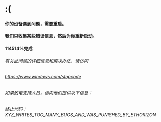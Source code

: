 # :(

#### 你的设备遇到问题，需要重启。
#### 我们只收集某些错误信息，然后为你重新启动。

#### 114514%完成

###### 有关此问题的详细信息和解决办法，请访问
###### https://www.windows.com/stopcode

###### 如果致电支持人员，请向他们提供以下信息：
###### 终止代码：XYZ_WRITES_TOO_MANY_BUGS_AND_WAS_PUNISHED_BY_ETHORIZON
